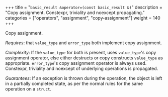 +++
title = "`basic_result &operator=(const basic_result &)`"
description = "Copy assignment. Constexpr, triviality and noexcept propagating."
categories = ["operators", "assignment", "copy-assignment"]
weight = 140
+++

Copy assignment.

*Requires*: that `value_type` and `error_type` both implement copy assignment.

*Complexity*: If the `value_type` for both is present, uses `value_type`'s copy assignment operator, else either destructs or copy constructs `value_type` as appropriate. `error_type`'s copy assignment operator is always used. Constexpr, triviality and noexcept of underlying operations is propagated.

*Guarantees*: If an exception is thrown during the operation, the object is left in a partially completed state, as per the normal rules for the same operation on a `struct`.
